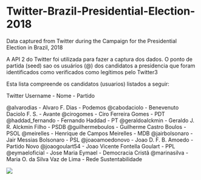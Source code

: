 # Twitter-Brazil-Presidential-Election-2018
Data captured from Twitter during the Campaign for the Presidential Election in Brazil, 2018

A API 2 do Twitter foi utilizada para fazer a captura dos
dados. O ponto de partida (seed) sao os usuários (@) dos candidatos a 
presidencia que foram identificados como verificados como legítimos pelo Twitter3

Esta lista compreende
os candidatos (usuarios) listados a seguir:

Twitter Username - Nome - Partido

@alvarodias - Alvaro F. Dias - Podemos
@cabodaciolo - Benevenuto Daciolo F. S. - Avante
@cirogomes - Ciro Ferreira Gomes - PDT
@haddad_fernando - Fernando Haddad - PT
@geraldoalckmin - Geraldo J. R. Alckmin Filho - PSDB
@guilhermeboulos - Guilherme Castro Boulos - PSOL
@meirelles - Henrique de Campos Meirelles - MDB
@jairbolsonaro - Jair Messias Bolsonaro - PSL
@joaoamoedonovo - Joao D. F. B. Amoedo - Partido Novo
@joaogoulart54 - Joao Vicente Fontella Goulart - PPL
@eymaeloficial - Jose Maria Eymael - Democracia Cristã
@marinasilva  - Maria O. da Silva Vaz de Lima - Rede Sustentabilidade

<img src="https://raw.githubusercontent.com/agabardo/Twitter-Brazil-Presidential-Election-2018/master/Candidates-Comunities-curved.png" />
